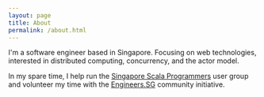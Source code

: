 ```yaml
---
layout: page
title: About
permalink: /about.html
---
```


I'm a software engineer based in Singapore. Focusing on web technologies, interested in distributed computing, concurrency, and the actor model.

In my spare time, I help run the [Singapore Scala Programmers](https://www.meetup.com/Singapore-Scala-Programmers/) user group and volunteer my time with the [Engineers.SG](https://engineers.sg/) community initiative.
